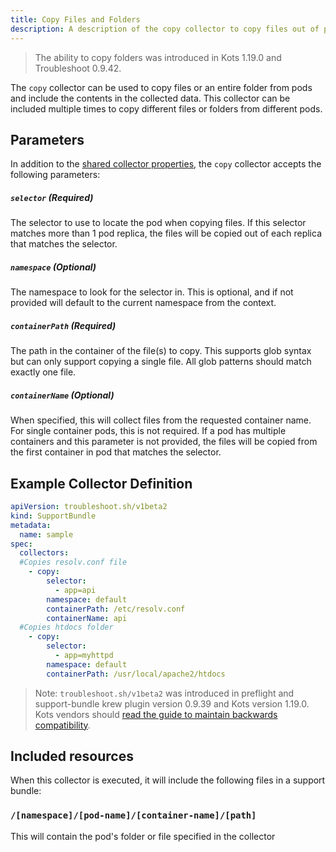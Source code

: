 ```yaml
---
title: Copy Files and Folders
description: A description of the copy collector to copy files out of pods
---
```


> The ability to copy folders was introduced in Kots 1.19.0 and Troubleshoot 0.9.42.

The `copy` collector can be used to copy files or an entire folder from pods and include the contents in the collected data.
This collector can be included multiple times to copy different files or folders from different pods.

## Parameters

In addition to the [shared collector properties](https://troubleshoot.sh/docs/collect/collectors/#shared-properties), the `copy` collector accepts the following parameters:

##### `selector` (Required)
The selector to use to locate the pod when copying files.
If this selector matches more than 1 pod replica, the files will be copied out of each replica that matches the selector.

##### `namespace` (Optional)
The namespace to look for the selector in.
This is optional, and if not provided will default to the current namespace from the context.

##### `containerPath` (Required)
The path in the container of the file(s) to copy.
This supports glob syntax but can only support copying a single file.
All glob patterns should match exactly one file.

##### `containerName` (Optional)
When specified, this will collect files from the requested container name. For single container pods, this is not required.
If a pod has multiple containers and this parameter is not provided, the files will be copied from the first container in pod that matches the selector.

## Example Collector Definition

```yaml
apiVersion: troubleshoot.sh/v1beta2
kind: SupportBundle
metadata:
  name: sample
spec:
  collectors:
  #Copies resolv.conf file
    - copy:
        selector: 
          - app=api
        namespace: default
        containerPath: /etc/resolv.conf
        containerName: api
  #Copies htdocs folder
    - copy:
        selector: 
          - app=myhttpd
        namespace: default
        containerPath: /usr/local/apache2/htdocs

```

> Note: `troubleshoot.sh/v1beta2` was introduced in preflight and support-bundle krew plugin version 0.9.39 and Kots version 1.19.0. Kots vendors should [read the guide to maintain backwards compatibility](/v1beta2/).

## Included resources

When this collector is executed, it will include the following files in a support bundle:


### `/[namespace]/[pod-name]/[container-name]/[path]`


This will contain the pod's folder or file specified in the collector
